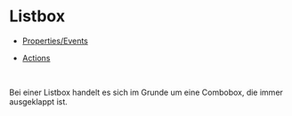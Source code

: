 # Listbox

* [Properties/Events](xref:FrameworkSystems.FrameworkStudio.General.DevObjects.Form.Designer.ViewModels.ListboxDesignViewModel)

* [Actions](xref:FrameworkSystems.FrameworkControls.Actions.ListBoxControlAction)

<br />

Bei einer Listbox handelt es sich im Grunde um eine Combobox, die immer ausgeklappt ist.
